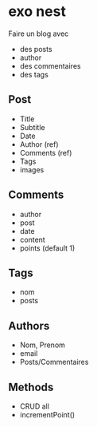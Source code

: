 # exo nest

Faire un blog avec 
- des posts
- author
- des commentaires 
- des tags


## Post
- Title 
- Subtitle
- Date
- Author (ref)
- Comments (ref) 
- Tags 
- images


## Comments
- author 
- post 
- date
- content 
- points (default 1) 


## Tags
- nom
- posts 

## Authors
- Nom, Prenom
- email
- Posts/Commentaires 


## Methods
- CRUD all
- incrementPoint() 

